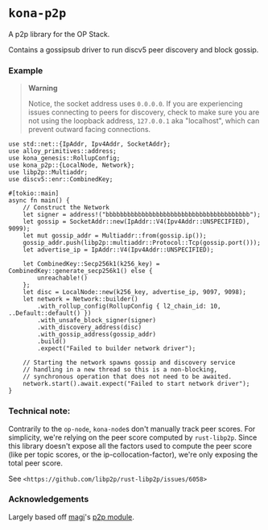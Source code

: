 # `kona-p2p`

A p2p library for the OP Stack.

Contains a gossipsub driver to run discv5 peer discovery and block gossip.

### Example

> **Warning**
>
> Notice, the socket address uses `0.0.0.0`.
> If you are experiencing issues connecting to peers for discovery,
> check to make sure you are not using the loopback address,
> `127.0.0.1` aka "localhost", which can prevent outward facing connections.

```rust,no_run
use std::net::{IpAddr, Ipv4Addr, SocketAddr};
use alloy_primitives::address;
use kona_genesis::RollupConfig;
use kona_p2p::{LocalNode, Network};
use libp2p::Multiaddr;
use discv5::enr::CombinedKey;

#[tokio::main]
async fn main() {
    // Construct the Network
    let signer = address!("bbbbbbbbbbbbbbbbbbbbbbbbbbbbbbbbbbbbbbbb");
    let gossip = SocketAddr::new(IpAddr::V4(Ipv4Addr::UNSPECIFIED), 9099);
    let mut gossip_addr = Multiaddr::from(gossip.ip());
    gossip_addr.push(libp2p::multiaddr::Protocol::Tcp(gossip.port()));
    let advertise_ip = IpAddr::V4(Ipv4Addr::UNSPECIFIED);

    let CombinedKey::Secp256k1(k256_key) = CombinedKey::generate_secp256k1() else {
        unreachable!()
    };
    let disc = LocalNode::new(k256_key, advertise_ip, 9097, 9098);
    let network = Network::builder()
        .with_rollup_config(RollupConfig { l2_chain_id: 10, ..Default::default() })
        .with_unsafe_block_signer(signer)
        .with_discovery_address(disc)
        .with_gossip_address(gossip_addr)
        .build()
        .expect("Failed to builder network driver");

    // Starting the network spawns gossip and discovery service
    // handling in a new thread so this is a non-blocking,
    // synchronous operation that does not need to be awaited.
    network.start().await.expect("Failed to start network driver");
}
```

[!WARNING]: ###example

### Technical note:

Contrarily to the `op-node`, `kona-node`s don't manually track peer scores. For simplicity, we're relying on the peer score computed by `rust-libp2p`. Since this library doesn't expose all the factors used to compute the peer score (like per topic scores, or the ip-collocation-factor), we're only exposing the total peer score.

See `<https://github.com/libp2p/rust-libp2p/issues/6058>`

### Acknowledgements

Largely based off [magi]'s [p2p module][p2p].

<!-- Links -->

[magi]: https://github.com/a16z/magi
[p2p]: https://github.com/a16z/magi/tree/master/src/network
